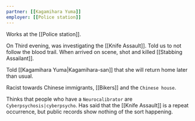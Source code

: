 ```yaml
---
partner: [[Kagamihara Yuma]]
employer: [[Police station]]
---
```


Works at the [[Police station]].

On Third evening, was investigating the [[Knife Assault]]. Told us to not follow the blood trail.
When arrived on scene, shot and killed [[Stabbing Assailant]].

Told [[Kagamihara Yuma|Kagamihara-san]] that she will return home later than usual.

Racist towards Chinese immigrants, [[Bikers]] and the `Chinese house`.

Thinks that people who have a `Neurocalibrator` are `Cyberpsychosis|cyberpsycho`.
Has said that the [[Knife Assault]] is a repeat occurrence, but public records show nothing of the sort happening.
